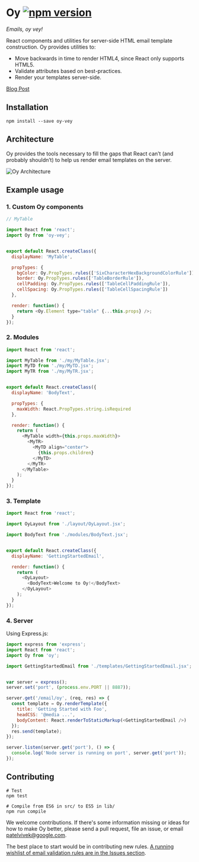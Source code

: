 # Oy [![npm version](https://badge.fury.io/js/oy-vey.svg)](http://badge.fury.io/js/oy-vey)

*Emails, oy vey!*

React components and utilities for server-side HTML email template construction. Oy provides utilities to:

- Move backwards in time to render HTML4, since React only supports HTML5.
- Validate attributes based on best-practices.
- Render your templates server-side.

[Blog Post](http://oyster.engineering/post/124868558323/emails-oy-vey-render-emails-with-react)

## Installation

```
npm install --save oy-vey
```

## Architecture

Oy provides the tools necessary to fill the gaps that React can’t 
(and probably shouldn’t) to help us render email templates on the server.

![Oy Architecture](https://s3.amazonaws.com/oyster-web-static/oy-architecture.jpg)

## Example usage

### 1. Custom Oy components

```js
// MyTable

import React from 'react';
import Oy from 'oy-vey';


export default React.createClass({
  displayName: 'MyTable',

  propTypes: {
    bgColor: Oy.PropTypes.rules(['SixCharacterHexBackgroundColorRule']),
    border: Oy.PropTypes.rules(['TableBorderRule']),
    cellPadding: Oy.PropTypes.rules(['TableCellPaddingRule']),
    cellSpacing: Oy.PropTypes.rules(['TableCellSpacingRule'])
  },

  render: function() {
    return <Oy.Element type="table" {...this.props} />;
  }
});
```


### 2. Modules

```js
import React from 'react';

import MyTable from './my/MyTable.jsx';
import MyTD from './my/MyTD.jsx';
import MyTR from './my/MyTR.jsx';


export default React.createClass({
  displayName: 'BodyText',

  propTypes: {
    maxWidth: React.PropTypes.string.isRequired
  },

  render: function() {
    return (
      <MyTable width={this.props.maxWidth}>
        <MyTR>
          <MyTD align="center">
            {this.props.children}
          </MyTD>
        </MyTR>
      </MyTable>
    );
  }
});
```

### 3. Template

```js
import React from 'react';

import OyLayout from './layout/OyLayout.jsx';

import BodyText from './modules/BodyText.jsx';


export default React.createClass({
  displayName: 'GettingStartedEmail',

  render: function() {
    return (
      <OyLayout>
        <BodyText>Welcome to Oy!</BodyText>
      </OyLayout>
    );
  }
});
```


### 4. Server

Using Express.js:

```js
import express from 'express';
import React from 'react';
import Oy from 'oy';

import GettingStartedEmail from './templates/GettingStartedEmail.jsx';


var server = express();
server.set('port', (process.env.PORT || 8887));

server.get('/email/oy', (req, res) => {
  const template = Oy.renderTemplate({
    title: 'Getting Started with Foo',
    headCSS: '@media ...',
    bodyContent: React.renderToStaticMarkup(<GettingStartedEmail />)
  });
  res.send(template);
});

server.listen(server.get('port'), () => {
  console.log('Node server is running on port', server.get('port'));
});
```


## Contributing

```
# Test
npm test

# Compile from ES6 in src/ to ES5 in lib/
npm run compile
```

We welcome contributions. If there's some information missing or ideas for how to make Oy better, please
send a pull request, file an issue, or email [patelvivek@google.com](mailto:patelvivek@google.com).

The best place to start would be in contributing new rules. [A running wishlist of email validation rules are in the Issues section](https://github.com/oysterbooks/oy/issues?q=is%3Aopen+is%3Aissue+label%3A%22rule+wishlist%22).
